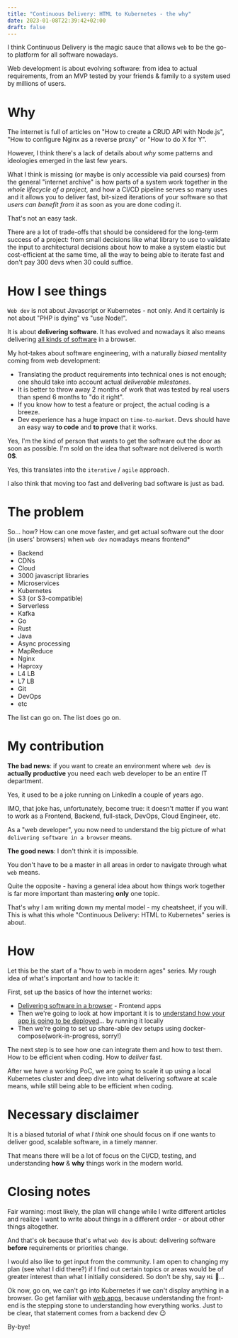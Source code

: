 ```yaml
---
title: "Continuous Delivery: HTML to Kubernetes - the why"
date: 2023-01-08T22:39:42+02:00
draft: false
---
```


I think Continuous Delivery is the magic sauce that allows `web` to be the go-to platform for all software nowadays.

Web development is about evolving software: from idea to actual requirements, from an MVP tested by your friends & family to a system used by millions of users.

# Why

The internet is full of articles on "How to create a CRUD API with Node.js", "How to configure Nginx as a reverse proxy" or "How to do X for Y".

However, I think there's a lack of details about _why_ some patterns and ideologies emerged in the last few years.

What I think is missing (or maybe is only accessible via paid courses) from the general "internet archive" is how parts of a system work together in the _whole lifecycle of a project_, and how a CI/CD pipeline serves so many uses and it allows you to deliver fast, bit-sized iterations of your software so that _users can benefit from it_ as soon as you are done coding it.

That's not an easy task.

There are a lot of trade-offs that should be considered for the long-term success of a project: from small decisions like what library to use to validate the input to architectural decisions about how to make a system elastic but cost-efficient at the same time, all the way to being able to iterate fast and don't pay 300 devs when 30 could suffice.

# How I see things

`Web dev` is not about Javascript or Kubernetes - not only. And it certainly is not about "PHP is dying" vs "use Node!".

It is about **delivering software**. It has evolved and nowadays it also means delivering [all kinds of software](https://costica.dev/posts/web-apps-my-mental-cheat-sheet/) in a browser.

My hot-takes about software engineering, with a naturally _biased_ mentality coming from web development:

* Translating the product requirements into technical ones is not enough; one should take into account actual _deliverable milestones_.
* It is better to throw away 2 months of work that was tested by real users than spend 6 months to "do it right".
* If you know how to test a feature or project, the actual coding is a breeze.
* Dev experience has a huge impact on `time-to-market`. Devs should have an easy way **to code** and **to prove** that it works.

Yes, I'm the kind of person that wants to get the software out the door as soon as possible. I'm sold on the idea that software not delivered is worth **0$**.

Yes, this translates into the `iterative` / `agile` approach.

I also think that moving too fast and delivering bad software is just as bad.

# The problem

So... how? How can one move faster, and get actual software out the door (in users' browsers) when `web dev` nowadays means frontend*
* Backend
* CDNs
* Cloud
* 3000 javascript libraries
* Microservices
* Kubernetes
* S3 (or S3-compatible)
* Serverless
* Kafka
* Go
* Rust
* Java
* Async processing
* MapReduce
* Nginx
* Haproxy
* L4 LB
* L7 LB
* Git
* DevOps
* etc

The list can go on. The list does go on.


# My contribution

**The bad news**: if you want to create an environment where `web dev` is **actually productive** you need each web developer to be an entire IT department.

Yes, it used to be a joke running on LinkedIn a couple of years ago.

IMO, that joke has, unfortunately, become true: it doesn't matter if you want to work as a Frontend, Backend, full-stack, DevOps, Cloud Engineer, etc.

As a "web developer", you now need to understand the big picture of what `delivering software in a browser` means.

**The good news**: I don't think it is impossible.

You don't have to be a master in all areas in order to navigate through what `web` means.

Quite the opposite - having a general idea about how things work together is far more important than mastering **only** one topic.

That's why I am writing down my mental model - my cheatsheet, if you will. This is what this whole "Continuous Delivery: HTML to Kubernetes" series is about.

# How

Let this be the start of a "how to web in modern ages" series. My rough idea of what's important and how to tackle it:

First, set up the basics of how the internet works:
* [Delivering software in a browser](https://costica.dev/posts/web-apps-my-mental-cheat-sheet/) - Frontend apps
* Then we're going to look at how important it is to [understand how your app is going to be deployed](https://costica.dev/posts/backend-delivery-hands-on-docker-1/)... by running it locally
* Then we're going to set up share-able dev setups using docker-compose(work-in-progress, sorry!)

The next step is to see how one can integrate them and how to test them. How to be efficient when coding. How to _deliver_ fast.

After we have a working PoC, we are going to scale it up using a local Kubernetes cluster and deep dive into what delivering software at scale means, while still being able to be efficient when coding.

# Necessary disclaimer
It is a biased tutorial of what _I think_ one should focus on if one wants to deliver good, scalable software, in a timely manner.

That means there will be a lot of focus on the CI/CD, testing, and understanding **how** & **why** things work in the modern world.

# Closing notes

Fair warning: most likely, the plan will change while I write different articles and realize I want to write about things in a different order - or about other things altogether.

And that's ok because that's what `web dev` is about: delivering software **before** requirements or priorities change.

I would also like to get input from the community. I am open to changing my plan (see what I did there?) if I find out certain topics or areas would be of greater interest than what I initially considered.  So don't be shy, say `Hi` 👋...

Ok now, go on, we can't go into Kubernetes if we can't display anything in a browser. Go get familiar with [web apps](https://costica.dev/posts/web-apps-my-mental-cheat-sheet/), because
understanding the front-end is the stepping stone to understanding how everything works. Just to be clear, that statement comes from a backend dev 😉

By-bye! 

